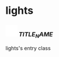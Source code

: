 # lights

### <img src="../../.gitbook/assets/base.png" width="32" height="32" /> $TITLE_NAME$
lights's entry class<br>
